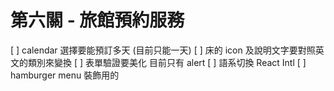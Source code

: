 # 第六關 - 旅館預約服務

[ ] calendar 選擇要能預訂多天 (目前只能一天)
[ ] 床的 icon 及說明文字要對照英文的類別來變換
[ ] 表單驗證要美化 目前只有 alert
[ ] 語系切換 React Intl
[ ] hamburger menu 裝飾用的
